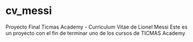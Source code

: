 # cv_messi
 Proyecto Final Ticmas Academy - Curriculum Vitae de Lionel Messi
Este es un proyecto con el fin de terminar uno de los cursos de TICMAS Academy
